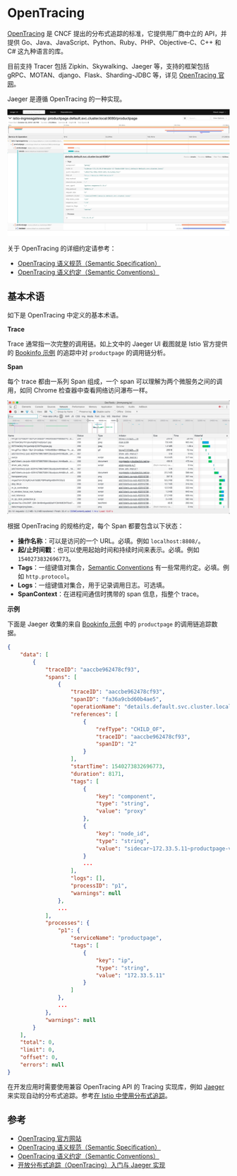 # OpenTracing

[OpenTracing](https://opentracing.io/) 是 CNCF 提出的分布式追踪的标准，它提供用厂商中立的 API，并提供 Go、Java、JavaScript、Python、Ruby、PHP、Objective-C、C++ 和 C# 这九种语言的库。

目前支持 Tracer 包括 Zipkin、Skywalking、Jaeger 等，支持的框架包括 gRPC、MOTAN、django、Flask、Sharding-JDBC 等，详见 [OpenTracing 官网](https://opentracing.io/)。

Jaeger 是遵循 OpenTracing 的一种实现。

![Jaeger UI](../images/006tNbRwly1fwjg48fh7xj31kw0wedrg.jpg)

关于 OpenTracing 的详细约定请参考：

- [OpenTracing 语义规范（Semantic Specification）](https://github.com/opentracing/specification/blob/master/specification.md)
- [OpenTracing 语义约定（Semantic Conventions）](https://github.com/opentracing/specification/blob/master/semantic_conventions.md)

## 基本术语

如下是 OpenTracing 中定义的基本术语。

**Trace**

Trace 通常指一次完整的调用链。如上文中的 Jaeger UI 截图就是 Istio 官方提供的 [Bookinfo 示例](https://istio.io/zh/docs/examples/bookinfo/) 的追踪中对 `productpage` 的调用链分析。

**Span**

每个 trace 都由一系列 Span 组成，一个 span 可以理解为两个微服务之间的调用，如同 Chrome 检查器中查看网络访问瀑布一样。

![Chrome Inspector](../images/006tNbRwly1fwjkfbvfluj30y70hf0y9.jpg)

根据 OpenTracing 的规格约定，每个 Span 都要包含以下状态：

- **操作名称**：可以是访问的一个 URL。必填。例如 `localhost:8808/`。
- **起/止时间戳**：也可以使用起始时间和持续时间来表示。必填。例如 `1540273832696773`。
- **Tags**：一组键值对集合，[Semantic Conventions](https://github.com/opentracing/specification/blob/master/semantic_conventions.md) 有一些常用约定。必填。例如 `http.protocol`。
- **Logs**：一组键值对集合，用于记录调用日志。可选填。
- **SpanContext**：在进程间通信时携带的 span 信息，指整个 trace。

**示例**

下面是 Jaeger 收集的来自 [Bookinfo 示例](https://istio.io/zh/docs/examples/bookinfo/) 中的 `productpage` 的调用链追踪数据。

```json
{
    "data": [
        {
            "traceID": "aaccbe962478cf93",
            "spans": [
                {
                    "traceID": "aaccbe962478cf93",
                    "spanID": "fa36a9cbd60b4ae5",
                    "operationName": "details.default.svc.cluster.local:9080/*",
                    "references": [
                        {
                            "refType": "CHILD_OF",
                            "traceID": "aaccbe962478cf93",
                            "spanID": "2"
                        }
                    ],
                    "startTime": 1540273832696773,
                    "duration": 8171,
                    "tags": [
                        {
                            "key": "component",
                            "type": "string",
                            "value": "proxy"
                        },
                        {
                            "key": "node_id",
                            "type": "string",
                            "value": "sidecar~172.33.5.11~productpage-v1-8584c875d8-4jgwg.default~default.svc.cluster.local"
                        }
                        ...
                    ],
                    "logs": [],
                    "processID": "p1",
                    "warnings": null
                },
                ...
            ],
            "processes": {
                "p1": {
                    "serviceName": "productpage",
                    "tags": [
                        {
                            "key": "ip",
                            "type": "string",
                            "value": "172.33.5.11"
                        }
                    ]
                },
                ...
            },
            "warnings": null
        }
    ],
    "total": 0,
    "limit": 0,
    "offset": 0,
    "errors": null
}
```

在开发应用时需要使用兼容 OpenTracing API 的 Tracing 实现库，例如 [Jaeger](https://www.jaegertracing.io) 来实现自动的分布式追踪。参考[在 Istio 中使用分布式追踪](https://istio.io/zh/docs/tasks/telemetry/distributed-tracing/)。

## 参考

- [OpenTracing 官方网站](https://opentracing.io/)
- [OpenTracing 语义规范（Semantic Specification）](https://github.com/opentracing/specification/blob/master/specification.md)
- [OpenTracing 语义约定（Semantic Conventions）](https://github.com/opentracing/specification/blob/master/semantic_conventions.md)
- [开放分布式追踪（OpenTracing）入门与 Jaeger 实现](https://yq.aliyun.com/articles/514488#19)
